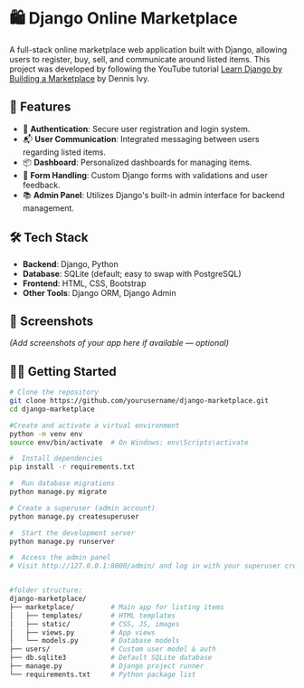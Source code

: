 # 🛍️ Django Online Marketplace

A full-stack online marketplace web application built with Django, allowing users to register, buy, sell, and communicate around listed items. This project was developed by following the YouTube tutorial [Learn Django by Building a Marketplace](https://www.youtube.com/watch?v=ZxMB6Njs3ck&t=6838s) by Dennis Ivy.

## 🚀 Features

- 🔐 **Authentication**: Secure user registration and login system.
- 📬 **User Communication**: Integrated messaging between users regarding listed items.
- 📦 **Dashboard**: Personalized dashboards for managing items.
- 📝 **Form Handling**: Custom Django forms with validations and user feedback.
- 📚 **Admin Panel**: Utilizes Django's built-in admin interface for backend management.

## 🛠️ Tech Stack

- **Backend**: Django, Python
- **Database**: SQLite (default; easy to swap with PostgreSQL)
- **Frontend**: HTML, CSS, Bootstrap
- **Other Tools**: Django ORM, Django Admin

## 📸 Screenshots

*(Add screenshots of your app here if available — optional)*

## 🧑‍💻 Getting Started

```bash
# Clone the repository
git clone https://github.com/yourusername/django-marketplace.git
cd django-marketplace

#Create and activate a virtual environment
python -m venv env
source env/bin/activate  # On Windows: env\Scripts\activate

#  Install dependencies
pip install -r requirements.txt

#  Run database migrations
python manage.py migrate

# Create a superuser (admin account)
python manage.py createsuperuser

#  Start the development server
python manage.py runserver

#  Access the admin panel
# Visit http://127.0.0.1:8000/admin/ and log in with your superuser credentials.


#folder structure:
django-marketplace/
├── marketplace/         # Main app for listing items
│   ├── templates/       # HTML templates
│   ├── static/          # CSS, JS, images
│   ├── views.py         # App views
│   └── models.py        # Database models
├── users/               # Custom user model & auth
├── db.sqlite3           # Default SQLite database
├── manage.py            # Django project runner
└── requirements.txt     # Python package list
